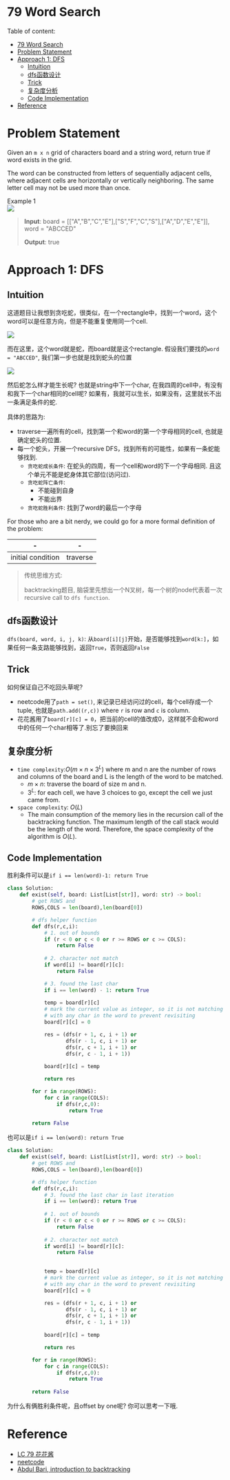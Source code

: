 # 79 Word Search

Table of content:
- [79 Word Search](#79-word-search)
- [Problem Statement](#problem-statement)
- [Approach 1: DFS](#approach-1-dfs)
  - [Intuition](#intuition)
  - [dfs函数设计](#dfs函数设计)
  - [Trick](#trick)
  - [复杂度分析](#复杂度分析)
  - [Code Implementation](#code-implementation)
- [Reference](#reference)


# Problem Statement
Given an `m x n` grid of characters board and a string word, return true if word exists in the grid.

The word can be constructed from letters of sequentially adjacent cells, where adjacent cells are horizontally or vertically neighboring. The same letter cell may not be used more than once.

Example 1    
![](https://assets.leetcode.com/uploads/2020/11/04/word2.jpg)

> **Input**: board = [["A","B","C","E"],["S","F","C","S"],["A","D","E","E"]], word = "ABCCED"
> 
> **Output**: true

# Approach 1: DFS

## Intuition

这道题目让我想到贪吃蛇，很类似，在一个rectangle中，找到一个word，这个word可以是任意方向，但是不能重复使用同一个cell.

![](https://www.coolmathgames.com/sites/default/files/Snake%20OG%20Image.png)

而在这里，这个word就是蛇，而board就是这个rectangle. 假设我们要找的`word = "ABCCED"`, 我们第一步也就是找到蛇头的位置

![](79_1.png)

然后蛇怎么样才能生长呢? 也就是string中下一个char, 在我四周的cell中，有没有和我下一个char相同的cell呢? 如果有，我就可以生长，如果没有，这里就长不出一条满足条件的蛇.


具体的思路为:
- traverse一遍所有的cell，找到第一个和word的第一个字母相同的cell, 也就是确定蛇头的位置.
- 每一个蛇头，开展一个recursive DFS，找到所有的可能性，如果有一条蛇能够找到.
    - `贪吃蛇成长条件`: 在蛇头的四周，有一个cell和word的下一个字母相同. 且这个单元不能是蛇身体其它部位(访问过).
    - `贪吃蛇阵亡条件`:
      - 不能碰到自身
      - 不能出界
    - `贪吃蛇胜利条件`: 找到了word的最后一个字母

For those who are a bit nerdy, we could go for a more formal definition of the problem:

|-|-|
|-|-|
|initial condition|traverse|

> 传统思维方式:
> 
> backtracking题目, 脑袋里先想出一个N叉树，每一个树的node代表着一次recursive call to `dfs function`.

## dfs函数设计

`dfs(board, word, i, j, k)`: 从`board[i][j]`开始，是否能够找到`word[k:]`，如果任何一条支路能够找到，返回`True`，否则返回`False`

## Trick
如何保证自己不吃回头草呢?
- neetcode用了`path = set()`, 来记录已经访问过的cell，每个cell存成一个tuple, 也就是`path.add((r,c))` where `r` is row and `c` is column.
- 花花酱用了`board[r][c] = 0`，把当前的cell的值改成0，这样就不会和word中的任何一个char相等了.别忘了要换回来

## 复杂度分析

- `time complexity`:$O(m\times n \times 3^{L})$ where m and n are the number of rows and columns of the board and L is the length of the word to be matched.
  - $m\times n$: traverse the board of size m and n.
  - $3^{L}$: for each cell, we have 3 choices to go, except the cell we just came from.
- `space complexity`: $O(L)$
  - The main consumption of the memory lies in the recursion call of the backtracking function. The maximum length of the call stack would be the length of the word. Therefore, the space complexity of the algorithm is $O(L)$.

## Code Implementation

胜利条件可以是`if i == len(word)-1: return True`
```python
class Solution:
    def exist(self, board: List[List[str]], word: str) -> bool:
        # get ROWS and 
        ROWS,COLS = len(board),len(board[0])

        # dfs helper function
        def dfs(r,c,i):
            # 1. out of bounds
            if (r < 0 or c < 0 or r >= ROWS or c >= COLS):
                return False
            
            # 2. character not match
            if word[i] != board[r][c]:
                return False

            # 3. found the last char
            if i == len(word) - 1: return True
            
            temp = board[r][c]
            # mark the current value as integer, so it is not matching
            # with any char in the word to prevent revisiting
            board[r][c] = 0

            res = (dfs(r + 1, c, i + 1) or
                   dfs(r - 1, c, i + 1) or
                   dfs(r, c + 1, i + 1) or
                   dfs(r, c - 1, i + 1))
            
            board[r][c] = temp

            return res

        for r in range(ROWS):
            for c in range(COLS):
                if dfs(r,c,0):
                    return True
        
        return False
```


也可以是`if i == len(word): return True`
```python
class Solution:
    def exist(self, board: List[List[str]], word: str) -> bool:
        # get ROWS and 
        ROWS,COLS = len(board),len(board[0])

        # dfs helper function
        def dfs(r,c,i):
            # 3. found the last char in last iteration
            if i == len(word): return True
            
            # 1. out of bounds
            if (r < 0 or c < 0 or r >= ROWS or c >= COLS):
                return False
            
            # 2. character not match
            if word[i] != board[r][c]:
                return False

            
            temp = board[r][c]
            # mark the current value as integer, so it is not matching
            # with any char in the word to prevent revisiting
            board[r][c] = 0

            res = (dfs(r + 1, c, i + 1) or
                   dfs(r - 1, c, i + 1) or
                   dfs(r, c + 1, i + 1) or
                   dfs(r, c - 1, i + 1))
            
            board[r][c] = temp

            return res

        for r in range(ROWS):
            for c in range(COLS):
                if dfs(r,c,0):
                    return True
        
        return False
```

为什么有俩胜利条件呢，且offset by one呢? 你可以思考一下哦.



# Reference

- [LC 79 花花酱](https://www.youtube.com/watch?v=oUeGFKZvoo4&ab_channel=HuaHua)
- [neetcode](https://www.youtube.com/watch?v=pfiQ_PS1g8E&ab_channel=NeetCode)
- [Abdul Bari, introduction to backtracking](https://www.youtube.com/watch?v=DKCbsiDBN6c&ab_channel=AbdulBari)